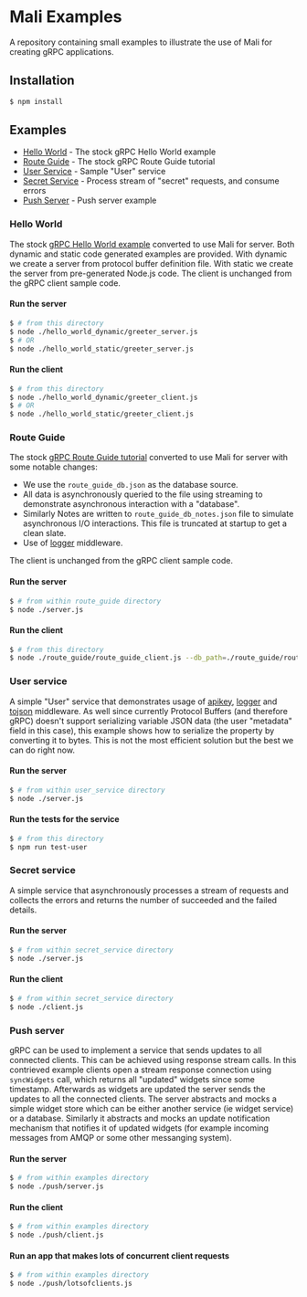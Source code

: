 # Mali Examples

A repository containing small examples to illustrate the use of Mali for creating gRPC applications.

## Installation

```sh
$ npm install
```

## Examples

* [Hello World](#helloworld) - The stock gRPC Hello World example
* [Route Guide](#routeguide) - The stock gRPC Route Guide tutorial
* [User Service](#userservice) - Sample "User" service
* [Secret Service](#secretservice) - Process stream of "secret" requests, and consume errors
* [Push Server](#push) - Push server example

### <a name="helloworld">Hello World</a>

The stock [gRPC Hello World example](https://github.com/grpc/grpc/tree/master/examples/node)
converted to use Mali for server.
Both dynamic and static code generated examples are provided.
With dynamic we create a server from protocol buffer definition file.
With static we create the server from pre-generated Node.js code.
The client is unchanged from the gRPC client sample code.

#### Run the server

```sh
$ # from this directory
$ node ./hello_world_dynamic/greeter_server.js
$ # OR
$ node ./hello_world_static/greeter_server.js
```

#### Run the client

```sh
$ # from this directory
$ node ./hello_world_dynamic/greeter_client.js
$ # OR
$ node ./hello_world_static/greeter_client.js
```

### <a name="routeguide">Route Guide</a>

The stock [gRPC Route Guide tutorial](http://www.grpc.io/docs/tutorials/basic/node.html)
converted to use Mali for server with some notable changes:

* We use the `route_guide_db.json` as the database source.
* All data is asynchronously queried to the file using streaming to demonstrate
asynchronous interaction with a "database".
* Similarly Notes are written to `route_guide_db_notes.json` file to simulate
asynchronous I/O interactions. This file is truncated at startup to get
a clean slate.
* Use of [logger](https://github.com/malijs/logger) middleware.

The client is unchanged from the gRPC client sample code.

#### Run the server

```sh
$ # from within route_guide directory
$ node ./server.js
```

#### Run the client

```sh
$ # from this directory
$ node ./route_guide/route_guide_client.js --db_path=./route_guide/route_guide_db.json
```

### <a name="userservice">User service</a>

A simple "User" service that demonstrates usage of [apikey](https://github.com/malijs/apikey), [logger](https://github.com/malijs/logger) and [tojson](https://github.com/malijs/tojson)
middleware. As well since currently Protocol Buffers (and therefore gRPC) doesn't support
serializing variable JSON data (the user "metadata" field in this case),
this example shows how to serialize the property by converting it to bytes.
This is not the most efficient solution but the best we can do right now.

#### Run the server

```sh
$ # from within user_service directory
$ node ./server.js
```

#### Run the tests for the service

```sh
$ # from this directory
$ npm run test-user
```

### <a name="secretservice">Secret service</a>

A simple service that asynchronously processes a stream of requests and collects
the errors and returns the number of succeeded and the failed details.

#### Run the server

```sh
$ # from within secret_service directory
$ node ./server.js
```

#### Run the client

```sh
$ # from within secret_service directory
$ node ./client.js
```

### <a name="push">Push server</a>

gRPC can be used to implement a service that sends updates to all connected clients. This can be achieved using response stream calls. In this contrieved example clients open a stream response connection using `syncWidgets` call, which returns all "updated" widgets since some timestamp. Afterwards as widgets are updated the server sends the updates to all the connected clients. The server abstracts and mocks a simple widget store which can be either another service (ie widget service) or a database. Similarly it abstracts and mocks an update notification mechanism that notifies it of updated widgets (for example incoming messages from AMQP or some other messanging system).

#### Run the server

```sh
$ # from within examples directory
$ node ./push/server.js
```

#### Run the client

```sh
$ # from within examples directory
$ node ./push/client.js
```

#### Run an app that makes lots of concurrent client requests

```sh
$ # from within examples directory
$ node ./push/lotsofclients.js
```
